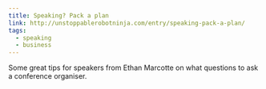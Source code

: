 ```yaml
---
title: Speaking? Pack a plan
link: http://unstoppablerobotninja.com/entry/speaking-pack-a-plan/
tags:
  - speaking
  - business
---
```

Some great tips for speakers from Ethan Marcotte on what questions to ask a conference organiser.
